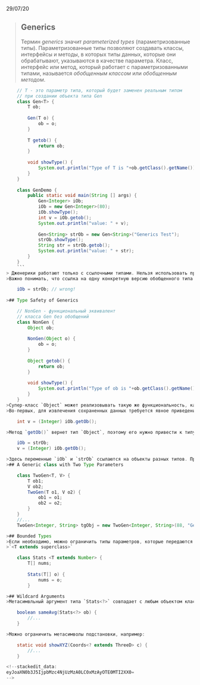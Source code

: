 29/07/20
>## Generics
>Термин *generics* значит *parameterized types* (параметризованные типы). Параметризованные типы позволяют создавать классы, интерфейсы и методы, в которых типы данных, которые они обрабатывают, указываются в качестве параметра. Класс, интерфейс или метод, который работает с параметризованными типами, называется *обобщенным классом* или *обобщенным методом*.
```java
	// T - это параметр типа, который будет заменен реальным типом
	// при создании объекта типа Gen
    class Gen<T> {
    	T ob;
    	
    	Gen(T o) {
    		ob = o;
    	}
    	
    	T getob() {
    		return ob;
    	}
    	
    	void showType() {
    		System.out.println("Type of T is "+ob.getClass().getName());
    	}
    }
    
    class GenDemo {
	    public static void main(String [] args) {
		    Gen<Integer> iOb;
		    iOb = new Gen<Integer>(80);
		    iOb.showType();
		    int v = iOb.getob();
		    System.out.println("value: " + v);
		    
		    Gen<String> strOb = new Gen<String>("Generics Test");
		    strOb.showType();
			String str = strOb.getob();
		    System.out.println("value: " + str);
		}
	}
	```
> Дженерики работают только с ссылочными типами. Нельзя использовать примитивные типы, такие как `int` или `char`. 
>Важно понимать, что ссылка на одну конкретную версию обобщенного типа несовместима с другой версией того же самого обобщенного типа. 

    iOb = strOb; // wrong!
    
>## Type Safety of Generics

	// NonGen - функциональный эквивалент
	// класса Gen без обобщений
    class NonGen {
    	Object ob;
    	
    	NonGen(Object o) {
    		ob = o;
    	}
    	
    	Object getob() {
    		return ob;
    	}
    	
    	void showType() {
    		System.out.println("Type of ob is "+ob.getClass().getName());
    	}
    }
>Супер-класс `Object` может реализовывать такую же функциональность, как и дженерики, однако его использование не является типо-безопасным по двум причинам.
>Во-первых, для извлечения сохраненных данных требуется явное приведение типов:

    int v = (Integer) iOb.getOb();

>Метод `getOb()` вернет тип `Object`, поэтому его нужно привести к типу `Integer`, чтобы выполнить автораспаковку и сохранить значение в переменной. Без явного приведения типов программа не скомпилируется, однако такое приведение может послужить потенциальным источником ошибок.

    iOb = strOb;
    v = (Integer) iOb.getOb();

>Здесь переменные `iOb` и `strOb` ссылаются на объекты разных типов. Присваивание синтаксически верно, так как все ссылки `NonGen` одинаковы и любая `NonGen` ссылка может указвать на любой `NonGen` объект. Однако приведение к типу `Integer`, а затем присваивание к `v` во второй строчке вызовет ошибку во время исполнения.
>## A Generic class with Two Type Parameters

    class TwoGen<T, V> {
    	T ob1;
    	V ob2;
    	TwoGen(T o1, V o2) {
    		ob1 = o1;
    		ob2 = o2;
    	}
    }
    //...
    TwoGen<Integer, String> tgObj = new TwoGen<Integer, String>(88, "Generics");

>## Bounded Types
>Если необходимо, можно ограничить типы параметров, которые передаются дженерику.
>`<T extends superclass>`

    class Stats <T extends Number> {
    	T[] nums;
    	
    	Stats(T[] o) {
    		nums = o;
    	}

>## Wildcard Arguments
>Метасимвльный аргумент типа `Stats<?>` совпадает с любым объектом класса Stats. **?** представляет неизвестный тип.

    boolean sameAvg(Stats<?> ob) {
    	//...
    }

>Можно ограничить метасимволы подстановки, например:

    static void showXYZ(Coords<? extends ThreeD> c) {
    	//...
    }

<!--stackedit_data:
eyJoaXN0b3J5IjpbMzc4NjUzMzA0LC0xMzAyOTE0MTI2XX0=
-->